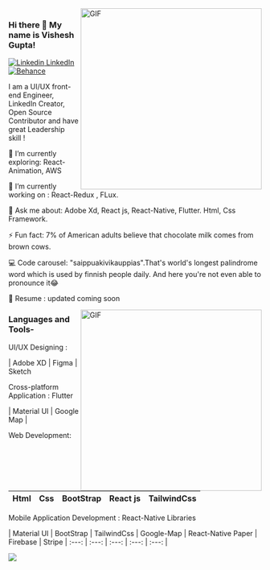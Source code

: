 <img align="right" alt="GIF" src="https://media.giphy.com/media/5x1tfz1wRP5HHwDbf2/giphy.gif" width="360"/>

### Hi there 👋 My name is Vishesh Gupta! 

[![Linkedin](https://i.stack.imgur.com/gVE0j.png) LinkedIn](https://www.linkedin.com/in/bhavishya-pandit-68a4a018a/)&nbsp; 
[![Behance]()](https://www.behance.net/guptavishesh143)

I am a UI/UX front-end Engineer, LinkedIn Creator, Open Source Contributor and have great Leadership skill ! 

🌱 I’m currently exploring: React-Animation, AWS 

🔭 I’m currently working on : React-Redux , FLux.

💬 Ask me about: Adobe Xd, React js, React-Native, Flutter. Html, Css Framework.

⚡ Fun fact: 7% of American adults believe that chocolate milk comes from brown cows.

💻 Code carousel: "saippuakivikauppias".That's world's longest palindrome word which is used by finnish people daily. And here you're not even able to pronounce it😂

📄 Resume : updated coming soon 


<img align="right" alt="GIF" src="https://media.giphy.com/media/czniM8fZNhuqh7MpEF/giphy.gif" width="360"/>

### Languages and Tools-

UI/UX Designing :

| Adobe XD | Figma | Sketch

Cross-platform Application : Flutter

| Material UI | Google Map |

Web Development: 

| Html  | Css  | BootStrap  | React js | TailwindCss |
| :---: | :---: | :---: | :---: | :---: |

Mobile Application Development : React-Native Libraries 

| Material UI | BootStrap | TailwindCss | Google-Map | React-Native Paper | Firebase | Stripe 
| :---: | :---: | :---: | :---: | :---: |



![](https://github-readme-stats.vercel.app/api?username=guptavishesh143&show_icons=true&line_height=30)
